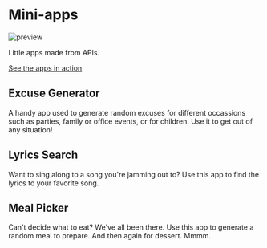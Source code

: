 # Mini-apps
![preview](https://user-images.githubusercontent.com/102566661/166566515-01bd5369-7699-4f4a-a510-0aa2f48f81cd.PNG)

Little apps made from APIs.

<a href="https://ccppmini-apps.netlify.app/" target="_blank">See the apps in action</a>

## Excuse Generator
A handy app used to generate random excuses for different occassions such as parties, family or office events, or for children. Use it to get out of any situation!

## Lyrics Search
Want to sing along to a song you're jamming out to? Use this app to find the lyrics to your favorite song.

## Meal Picker
Can't decide what to eat? We've all been there. Use this app to generate a random meal to prepare. And then again for dessert. Mmmm.
